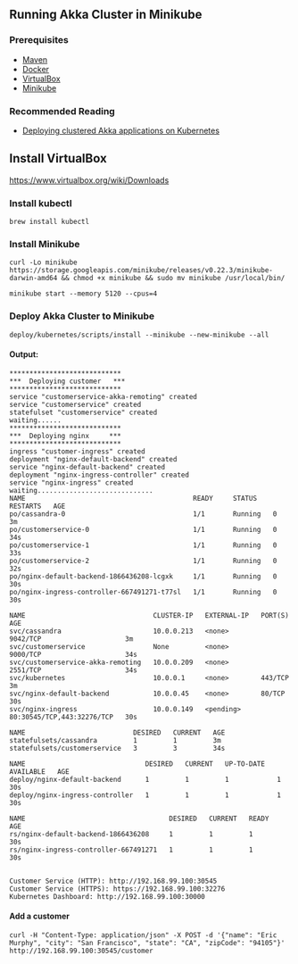 ## Running Akka Cluster in Minikube

### Prerequisites

* [Maven](https://maven.apache.org/)
* [Docker](https://www.docker.com/)
* [VirtualBox](https://www.virtualbox.org)
* [Minikube](https://kubernetes.io/docs/getting-started-guides/minikube/)

### Recommended Reading

* [Deploying clustered Akka applications on Kubernetes](https://developer.lightbend.com/guides/akka-cluster-kubernetes-k8s-deploy/)

## Install VirtualBox

https://www.virtualbox.org/wiki/Downloads

### Install kubectl

```brew install kubectl```

### Install Minikube

```
curl -Lo minikube https://storage.googleapis.com/minikube/releases/v0.22.3/minikube-darwin-amd64 && chmod +x minikube && sudo mv minikube /usr/local/bin/

minikube start --memory 5120 --cpus=4
```

### Deploy Akka Cluster to Minikube
```
deploy/kubernetes/scripts/install --minikube --new-minikube --all
```
#### Output:
```
****************************
***  Deploying customer   ***
****************************
service "customerservice-akka-remoting" created
service "customerservice" created
statefulset "customerservice" created
waiting......
****************************
***  Deploying nginx     ***
****************************
ingress "customer-ingress" created
deployment "nginx-default-backend" created
service "nginx-default-backend" created
deployment "nginx-ingress-controller" created
service "nginx-ingress" created
waiting.............................
NAME                                          READY     STATUS    RESTARTS   AGE
po/cassandra-0                                1/1       Running   0          3m
po/customerservice-0                          1/1       Running   0          34s
po/customerservice-1                          1/1       Running   0          33s
po/customerservice-2                          1/1       Running   0          32s
po/nginx-default-backend-1866436208-lcgxk     1/1       Running   0          30s
po/nginx-ingress-controller-667491271-t77sl   1/1       Running   0          30s

NAME                                CLUSTER-IP   EXTERNAL-IP   PORT(S)                      AGE
svc/cassandra                       10.0.0.213   <none>        9042/TCP                     3m
svc/customerservice                 None         <none>        9000/TCP                     34s
svc/customerservice-akka-remoting   10.0.0.209   <none>        2551/TCP                     34s
svc/kubernetes                      10.0.0.1     <none>        443/TCP                      3m
svc/nginx-default-backend           10.0.0.45    <none>        80/TCP                       30s
svc/nginx-ingress                   10.0.0.149   <pending>     80:30545/TCP,443:32276/TCP   30s

NAME                           DESIRED   CURRENT   AGE
statefulsets/cassandra         1         1         3m
statefulsets/customerservice   3         3         34s

NAME                              DESIRED   CURRENT   UP-TO-DATE   AVAILABLE   AGE
deploy/nginx-default-backend      1         1         1            1           30s
deploy/nginx-ingress-controller   1         1         1            1           30s

NAME                                    DESIRED   CURRENT   READY     AGE
rs/nginx-default-backend-1866436208     1         1         1         30s
rs/nginx-ingress-controller-667491271   1         1         1         30s


Customer Service (HTTP): http://192.168.99.100:30545
Customer Service (HTTPS): https://192.168.99.100:32276
Kubernetes Dashboard: http://192.168.99.100:30000

```
#### Add a customer

```curl -H "Content-Type: application/json" -X POST -d '{"name": "Eric Murphy", "city": "San Francisco", "state": "CA", "zipCode": "94105"}' http://192.168.99.100:30545/customer```